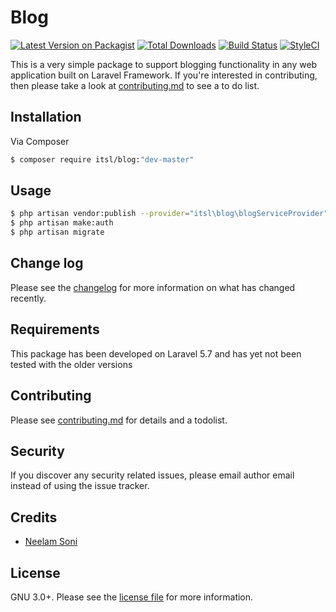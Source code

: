 # Blog

[![Latest Version on Packagist][ico-version]][link-packagist]
[![Total Downloads][ico-downloads]][link-downloads]
[![Build Status][ico-travis]][link-travis]
[![StyleCI][ico-styleci]][link-styleci]

This is a very simple package to support blogging functionality in any web application built on Laravel Framework. If you're interested in contributing, then please take a look at [contributing.md](contributing.md) to see a to do list.

## Installation

Via Composer

``` bash
$ composer require itsl/blog:"dev-master"
```

## Usage

``` bash
$ php artisan vendor:publish --provider="itsl\blog\blogServiceProvider"
$ php artisan make:auth
$ php artisan migrate
```

## Change log

Please see the [changelog](changelog.md) for more information on what has changed recently.

## Requirements

This package has been developed on Laravel 5.7 and has yet not been tested with the older versions

## Contributing

Please see [contributing.md](contributing.md) for details and a todolist.

## Security

If you discover any security related issues, please email author email instead of using the issue tracker.

## Credits

- [Neelam Soni](https://github.com/dev-neelam)

## License

GNU 3.0+. Please see the [license file](https://github.com/dev-neelam/itsl-blog/blob/master/LICENSE) for more information.

[ico-version]: https://img.shields.io/packagist/v/itsl/blog.svg?style=flat-square
[ico-downloads]: https://img.shields.io/packagist/dt/itsl/blog.svg?style=flat-square
[ico-travis]: https://img.shields.io/travis/itsl/blog/master.svg?style=flat-square
[ico-styleci]: https://styleci.io/repos/12345678/shield

[link-packagist]: https://packagist.org/packages/itsl/blog
[link-downloads]: https://packagist.org/packages/itsl/blog
[link-travis]: https://travis-ci.org/itsl/blog
[link-styleci]: https://styleci.io/repos/12345678
[link-author]: https://github.com/dev-neelam
[link-contributors]: ../../contributors]
